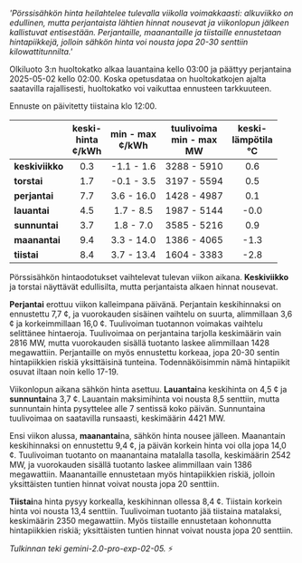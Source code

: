 *'Pörssisähkön hinta heilahtelee tulevalla viikolla voimakkaasti: alkuviikko on edullinen, mutta perjantaista lähtien hinnat nousevat ja viikonlopun jälkeen kallistuvat entisestään. Perjantaille, maanantaille ja tiistaille ennustetaan hintapiikkejä, jolloin sähkön hinta voi nousta jopa 20-30 senttiin kilowattitunnilta.'*


Olkiluoto 3:n huoltokatko alkaa lauantaina kello 03:00 ja päättyy perjantaina 2025-05-02 kello 02:00. Koska opetusdataa on huoltokatkojen ajalta saatavilla rajallisesti, huoltokatko voi vaikuttaa ennusteen tarkkuuteen.

Ennuste on päivitetty tiistaina klo 12:00.

|  | keski-<br>hinta<br>¢/kWh | min - max<br>¢/kWh | tuulivoima<br>min - max<br>MW | keski-<br>lämpötila<br>°C |
|:-------------|:----------------:|:----------------:|:-------------:|:-------------:|
| **keskiviikko** | 0.3 | -1.1 - 1.6 | 3288 - 5910 | 0.6 |
| **torstai**    | 1.7 | -0.1 - 3.5 | 3197 - 5594 | 0.5 |
| **perjantai**  | 7.7 | 3.6 - 16.0 | 1428 - 4987 | 0.1 |
| **lauantai**   | 4.5 | 1.7 - 8.5  | 1987 - 5144 | -0.0 |
| **sunnuntai**  | 3.7 | 1.8 - 7.0  | 3585 - 5216 | 0.9 |
| **maanantai**  | 9.4 | 3.3 - 14.0 | 1386 - 4065 | -1.3 |
| **tiistai**    | 8.4 | 3.7 - 13.4 | 1604 - 3383 | -2.8 |

Pörssisähkön hintaodotukset vaihtelevat tulevan viikon aikana. **Keskiviikko** ja torstai näyttävät edullisilta, mutta perjantaista alkaen hinnat nousevat.

**Perjantai** erottuu viikon kalleimpana päivänä. Perjantain keskihinnaksi on ennustettu 7,7 ¢, ja vuorokauden sisäinen vaihtelu on suurta, alimmillaan 3,6 ¢ ja korkeimmillaan 16,0 ¢. Tuulivoiman tuotannon voimakas vaihtelu selittänee hintaeroja. Tuulivoimaa on perjantaina tarjolla keskimäärin vain 2816 MW, mutta vuorokauden sisällä tuotanto laskee alimmillaan 1428 megawattiin. Perjantaille on myös ennustettu korkeaa, jopa 20-30 sentin hintapiikkien riskiä yksittäisinä tunteina. Todennäköisimmin nämä hintapiikit osuvat iltaan noin kello 17-19.

Viikonlopun aikana sähkön hinta asettuu. **Lauantai**na keskihinta on 4,5 ¢ ja **sunnuntai**na 3,7 ¢. Lauantain maksimihinta voi nousta 8,5 senttiin, mutta sunnuntain hinta pysyttelee alle 7 sentissä koko päivän. Sunnuntaina tuulivoimaa on saatavilla runsaasti, keskimäärin 4421 MW.

Ensi viikon alussa, **maanantai**na, sähkön hinta nousee jälleen. Maanantain keskihinnaksi on ennustettu 9,4 ¢, ja päivän korkein hinta voi olla jopa 14,0 ¢. Tuulivoiman tuotanto on maanantaina matalalla tasolla, keskimäärin 2542 MW, ja vuorokauden sisällä tuotanto laskee alimmillaan vain 1386 megawattiin. Maanantaille ennustetaan myös hintapiikkien riskiä, jolloin yksittäisten tuntien hinnat voivat nousta jopa 20 senttiin.

**Tiistai**na hinta pysyy korkealla, keskihinnan ollessa 8,4 ¢. Tiistain korkein hinta voi nousta 13,4 senttiin. Tuulivoiman tuotanto jää tiistaina matalaksi, keskimäärin 2350 megawattiin. Myös tiistaille ennustetaan kohonnutta hintapiikkien riskiä; yksittäisten tuntien hinnat voivat nousta jopa 20 senttiin.

*Tulkinnan teki gemini-2.0-pro-exp-02-05.* ⚡️

